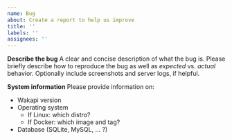 ```yaml
---
name: Bug
about: Create a report to help us improve
title: ''
labels: ''
assignees: ''
---
```


**Describe the bug**
A clear and concise description of what the bug is. Please briefly describe how to reproduce the bug as well as _expected_ vs. _actual_ behavior. Optionally include screenshots and server logs, if helpful.

**System information**
Please provide information on:

-   Wakapi version
-   Operating system
    -   If Linux: which distro?
    -   If Docker: which image and tag?
-   Database (SQLite, MySQL, ... ?)
